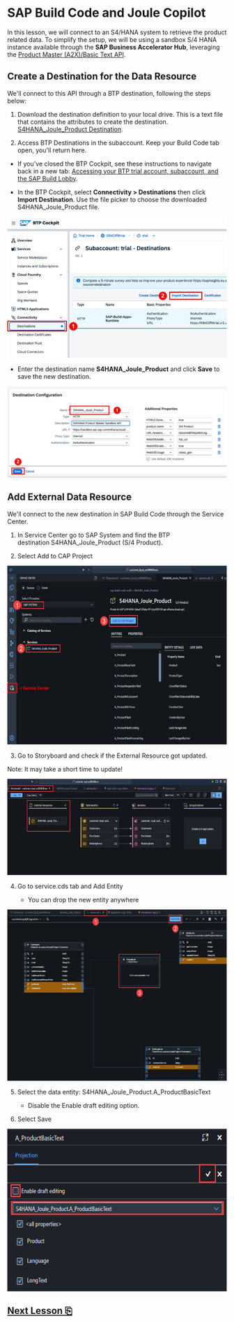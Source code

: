 # SAP Build Code and Joule Copilot

In this lesson, we will connect to an S4/HANA system to retrieve the
product related data. To simplify the setup, we will be using a sandbox S/4 HANA instance available through the **SAP Business Accelerator Hub**, leveraging the [Product Master (A2X)/Basic Text API](https://api.sap.com/api/API_PRODUCT_SRV/overview/).

## Create a Destination for the Data Resource

We'll connect to this API through a BTP destination, following the steps below:

1. Download the destination definition to your local drive. This is a text file that contains the attributes to create the destination. [S4HANA_Joule_Product Destination](files/S4HANA_Joule_Product).

2. Access BTP Destinations in the subaccount. Keep your Build Code tab open, you'll return here.

- If you've closed the BTP Cockpit, see these instructions to navigate back in a new tab: [Accessing your BTP trial account, subaccount, and the SAP Build Lobby](../lobbyaccess/).

- In the BTP Cockpit, select **Connectivity > Destinations** then click **Import Destination**. Use the file picker to choose the downloaded S4HANA_Joule_Product file.

<img src="images/image5.jpg" style="width:6.5in;" />

- Enter the destination name **S4HANA_Joule_Product** and click **Save** to save the new destination.

<img src="images/image6.jpg" style="width:6.5in;" />

## Add External Data Resource

We'll connect to the new destination in SAP Build Code through the Service Center.

1.  In Service Center go to SAP System and find the BTP
    destination S4HANA_Joule_Product (S/4 Product).

2.  Select Add to CAP Project

<img src="images/image1.jpg" style="width:6.5in;height:4.26528in" />

3.  Go to Storyboard and check if the External Resource got updated.

Note: It may take a short time to update!

<img src="images/image2.png" style="width:6.5in;height:2.29097in" />

4.  Go to service.cds tab and Add Entity

    - You can drop the new entity anywhere

<img src="images/image3.png"
style="width:6.5in;height:4.08472in" />

5.  Select the data entity: S4HANA_Joule_Product.A_ProductBasicText

    - Disable the Enable draft editing option.

6.  Select Save

<img src="images/image4.png"
style="width:6.5in;height:3.87222in" />

## [Next Lesson ⎘](../ex1.6/)